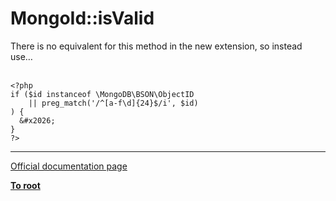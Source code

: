 # MongoId::isValid



There is no equivalent for this method in the new extension, so instead use&#x2026;<br><br>

```
<?php
if ($id instanceof \MongoDB\BSON\ObjectID
    || preg_match('/^[a-f\d]{24}$/i', $id)
) {
  &#x2026;
}
?>
```
  

---

[Official documentation page](https://www.php.net/manual/en/mongoid.isvalid.php)

**[To root](/README.md)**